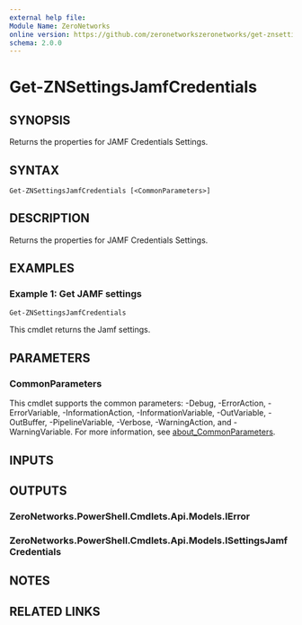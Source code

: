 ```yaml
---
external help file:
Module Name: ZeroNetworks
online version: https://github.com/zeronetworkszeronetworks/get-znsettingsjamfcredentials
schema: 2.0.0
---
```


# Get-ZNSettingsJamfCredentials

## SYNOPSIS
Returns the properties for JAMF Credentials Settings.

## SYNTAX

```
Get-ZNSettingsJamfCredentials [<CommonParameters>]
```

## DESCRIPTION
Returns the properties for JAMF Credentials Settings.

## EXAMPLES

### Example 1: Get JAMF settings
```powershell
Get-ZNSettingsJamfCredentials

```

This cmdlet returns the Jamf settings.

## PARAMETERS

### CommonParameters
This cmdlet supports the common parameters: -Debug, -ErrorAction, -ErrorVariable, -InformationAction, -InformationVariable, -OutVariable, -OutBuffer, -PipelineVariable, -Verbose, -WarningAction, and -WarningVariable. For more information, see [about_CommonParameters](http://go.microsoft.com/fwlink/?LinkID=113216).

## INPUTS

## OUTPUTS

### ZeroNetworks.PowerShell.Cmdlets.Api.Models.IError

### ZeroNetworks.PowerShell.Cmdlets.Api.Models.ISettingsJamfCredentials

## NOTES

## RELATED LINKS

